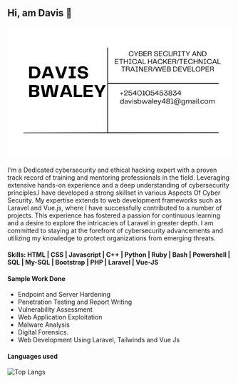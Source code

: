 ## Hi, am Davis 👋
![I am GitHub Readme Generator's creator](https://github.com/Daviskip/Daviskip/blob/main/daviskip.png)
<!--
**Daviskip/Daviskip** is a ✨ _special_ ✨ repository because its `README.md` (this file) appears on your GitHub profile.

Here are some ideas to get you started:

- 🔭 I’m currently working on ...
- 🌱 I’m currently learning ...
- 👯 I’m looking to collaborate on ...
- 🤔 I’m looking for help with ...
- 💬 Ask me about ...
- 📫 How to reach me: ...
- 😄 Pronouns: ...
- ⚡ Fun fact: ...
-->
I'm a Dedicated cybersecurity and ethical hacking expert with a proven track record of training and mentoring professionals in the field. Leveraging extensive hands-on experience and a deep understanding of cybersecurity principles.I have developed a strong skillset in various Aspects Of Cyber Security. 
My expertise extends to web development frameworks such as Laravel and Vue.js, where I have successfully contributed to a number of projects. This experience has fostered a passion for continuous learning and a desire to explore the intricacies of Laravel in greater depth.
I am committed to staying at the forefront of cybersecurity advancements and utilizing my knowledge to protect organizations from emerging threats.

#### Skills: HTML | CSS | Javascript | C++ | Python | Ruby | Bash | Powershell | SQL | My-SQL | Bootstrap | PHP | Laravel | Vue-JS

#### Sample Work Done
-  Endpoint and Server Hardening
-  Penetration Testing and Report Writing
-  Vulnerability Assessment
-  Web Application Exploitation
-  Malware Analysis 
-  Digital Forensics.
-  Web Development Using Laravel, Tailwinds and Vue Js
#### Languages used
![Top Langs](https://github-readme-stats.vercel.app/api/top-langs/?username=Daviskip)
